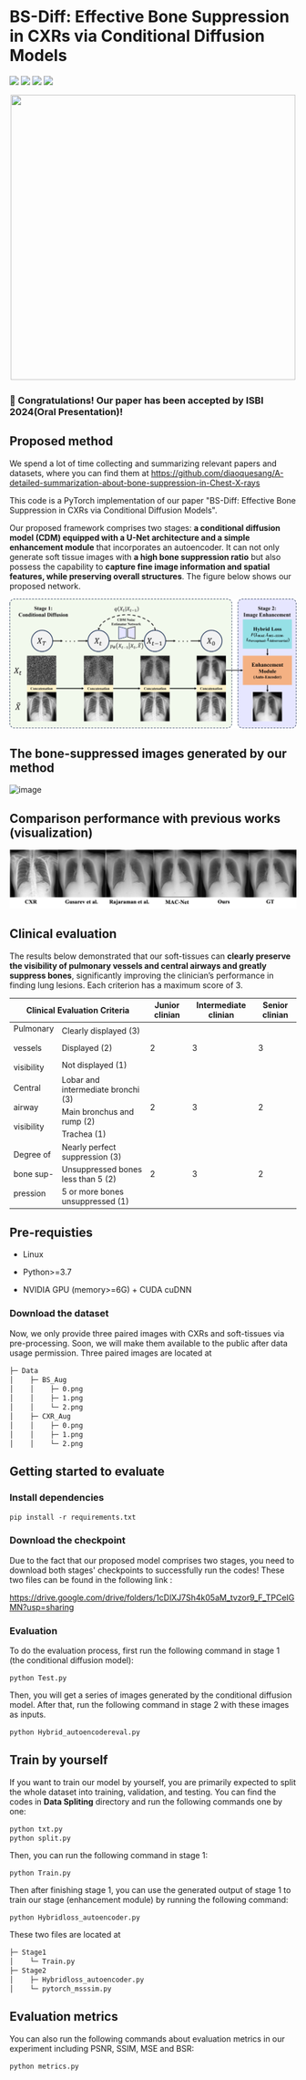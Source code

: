 # BS-Diff: Effective Bone Suppression in CXRs via Conditional Diffusion Models

![](https://img.shields.io/badge/-Github-181717?style=flat-square&logo=Github&logoColor=FFFFFF)
![](https://img.shields.io/badge/-Awesome-FC60A8?style=flat-square&logo=Awesome&logoColor=FFFFFF)
![](https://img.shields.io/badge/-Python-3776AB?style=flat-square&logo=Python&logoColor=FFFFFF)
![](https://img.shields.io/badge/-Pytorch-EE4C2C?style=flat-square&logo=Pytorch&logoColor=FFFFFF)

<div align=center><img width="500" height="500" src="https://github.com/Benny0323/BS-Diff/assets/104205136/e8edb3b0-559d-4a61-90ac-9a6ea53e7a4e)"/></div>

### 🧨 Congratulations! Our paper has been accepted by ISBI 2024(Oral Presentation)!

## Proposed method 

We spend a lot of time collecting and summarizing relevant papers and datasets, where you can find them at https://github.com/diaoquesang/A-detailed-summarization-about-bone-suppression-in-Chest-X-rays

This code is a PyTorch implementation of our paper "BS-Diff: Effective Bone Suppression in CXRs via Conditional Diffusion Models".

Our proposed framework comprises two stages: **a conditional diffusion model (CDM) equipped with a U-Net architecture and a simple enhancement module** that incorporates an autoencoder. It can not only generate soft tissue images with **a high bone suppression ratio** but also possess the capability to **capture fine image information and spatial features,
while preserving overall structures**. The figure below shows our proposed network.

![image](https://github.com/Benny0323/BS/blob/main/framework.png)

## The bone-suppressed images generated by our method
![image](https://github.com/Benny0323/BS/blob/main/contrast.png)

## Comparison performance with previous works (visualization)
![image](https://github.com/Benny0323/BS/blob/main/Comparison.png)

## Clinical evaluation
The results below demonstrated that our soft-tissues can **clearly preserve the visibility of pulmonary vessels and central airways and greatly suppress bones**, significantly improving the clinician’s performance in finding lung lesions. Each criterion has a maximum score of 3.
<table>
<thead>
  <tr>
    <th colspan="2">Clinical Evaluation Criteria</th>
    <th>Junior clinian</th>
    <th>Intermediate clinian</th>
    <th>Senior clinian</th>
  </tr>
</thead>
<tbody>
  <tr>
    <td rowspan="3">Pulmonary<br><br>vessels<br><br>visibility</td>
    <td>Clearly displayed (3)</td>
    <td rowspan="3">2</td>
    <td rowspan="3">3</td>
    <td rowspan="3">3</td>
  </tr>
  <tr>
    <td>Displayed (2)</td>
  </tr>
  <tr>
    <td>Not displayed (1)</td>
  </tr>
  <tr>
    <td rowspan="3">Central<br><br>airway<br><br>visibility</td>
    <td>Lobar and intermediate bronchi (3)</td>
    <td rowspan="3">2</td>
    <td rowspan="3">3</td>
    <td rowspan="3">2</td>
  </tr>
  <tr>
    <td>Main bronchus and rump (2)</td>
  </tr>
  <tr>
    <td>Trachea (1)</td>
  </tr>
  <tr>
    <td rowspan="3">Degree of<br><br>bone sup-<br><br>pression</td>
    <td>Nearly perfect suppression (3)</td>
    <td rowspan="3">2</td>
    <td rowspan="3">3</td>
    <td rowspan="3">2</td>
  </tr>
  <tr>
    <td>Unsuppressed bones less than 5 (2)</td>
  </tr>
  <tr>
    <td>5 or more bones unsuppressed (1)</td>
  </tr>
</tbody>
</table>

## Pre-requisties
* Linux

* Python>=3.7

* NVIDIA GPU (memory>=6G) + CUDA cuDNN

### Download the dataset
Now, we only provide three paired images with CXRs and soft-tissues via pre-processing. Soon, we will make them available to the public after data usage permission. Three paired images are located at
```
├─ Data
│    ├─ BS_Aug
│    │    ├─ 0.png
│    │    ├─ 1.png
│    │    └─ 2.png
│    ├─ CXR_Aug
│    │    ├─ 0.png
│    │    ├─ 1.png
│    │    └─ 2.png
```

## Getting started to evaluate
### Install dependencies
```
pip install -r requirements.txt
```
### Download the checkpoint
Due to the fact that our proposed model comprises two stages, you need to download both stages' checkpoints to successfully run the codes!
These two files can be found in the following link : 

https://drive.google.com/drive/folders/1cDlXJ7Sh4k05aM_tvzor9_F_TPCeIGMN?usp=sharing

### Evaluation
To do the evaluation process, first run the following command in stage 1 (the conditional diffusion model):
```
python Test.py
```      
Then, you will get a series of images generated by the conditional diffusion model. After that, run the following command in stage 2 with these images as inputs.
```
python Hybrid_autoencodereval.py
```
## Train by yourself
If you want to train our model by yourself, you are primarily expected to split the whole dataset into training, validation, and testing. You can find the codes in **Data Spliting** directory and run the following commands one by one:
```
python txt.py
python split.py
```
Then, you can run the following command in stage 1:
```
python Train.py
```
Then after finishing stage 1, you can use the generated output of stage 1 to train our stage (enhancement module) by running the following command:
```
python Hybridloss_autoencoder.py
```
These two files are located at
```
├─ Stage1
│    └─ Train.py
├─ Stage2
│    ├─ Hybridloss_autoencoder.py
│    └─ pytorch_msssim.py
```

## Evaluation metrics
You can also run the following commands about evaluation metrics in our experiment including PSNR, SSIM, MSE and BSR:
```
python metrics.py
```      

